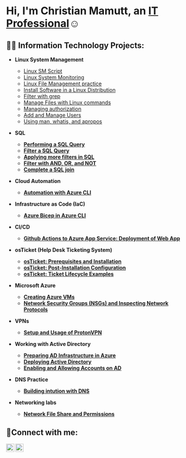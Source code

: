 <h1>Hi, I'm Christian Mamutt, an <a href="https://linkedin.com/in/Christianmamutt">IT Professional</a>☺</h1>

<h2>👨‍💻 Information Technology Projects:</h2>

- <b>Linux System Management</b>
  - [Linux SM Script](https://github.com/Mamutt7/Linux-System-Management-Script-Collection)
  - [Linux System Monitoring](https://github.com/Mamutt7/Linux-System-Monitoring-Script/blob/main/README.md)
  - [Linux File Management practice](https://github.com/Mamutt7/File-Management-and-Permissions-Script/blob/main/README.md)
  - [Install Software in a Linux Distribution](https://github.com/Mamutt7/Install-Software-in-a-Linux-distribution)
  - [Filter with grep](https://github.com/Mamutt7/Filter-with-grep)
  - [Manage Files with Linux commands](https://github.com/Mamutt7/Manage-Files-with-Linux-commands)
  - [Managing authorization](https://github.com/Mamutt7/Manage-authorization)
  - [Add and Manage Users](https://github.com/Mamutt7/Add-and-manage-users-with-Linux-commands)
  - [Using man, whatis, and apropos](https://github.com/Mamutt7/Get-help-in-the-Linux-Command-Line)
- <b>SQL
  - [Performing a SQL Query](https://github.com/Mamutt7/Perform-a-SQL-Query)
  - [Filter a SQL Query](https://github.com/Mamutt7/Filter-a-SQL-Query/blob/main/README.md)
  - [Applying more filters in SQL](https://github.com/Mamutt7/Apply-more-filters-in-SQL/blob/main/README.md)
  - [Filter with AND, OR, and NOT](https://github.com/Mamutt7/Filter-with-AND-OR-and-NOT)
  - [Complete a SQL join](https://github.com/Mamutt7/Complete-a-SQL-join/blob/main/README.md)

- <b>Cloud Automation</b>
  - [Automation with Azure CLI](https://github.com/Mamutt7/Automation-with-Azure-CLI)
- <b>Infrastructure as Code (IaC)</b>
  - [Azure Bicep in Azure CLI](https://github.com/Mamutt7/Azure-Bicep-Beginner-Project)
- <b>CI/CD</b>
  - [Github Actions to Azure App Service: Deployment of Web App](https://github.com/Mamutt7/Deployment-of-Web-App)
- <b>osTicket (Help Desk Ticketing System)</b>
  - [osTicket: Prerequisites and Installation](https://github.com/Mamutt7/Lab-3.1-osTicket-Setup)
  - [osTicket: Post-Installation Configuration](https://github.com/Mamutt7/Lab-3.2-osTicket-Post-Installation)
  - [osTicket: Ticket Lifecycle Examples](https://github.com/Mamutt7/Lab-3.3-Ticket-and-Ticket-Life-Cycle)
- <b>Microsoft Azure</b>
  - [Creating Azure VMs](https://github.com/Mamutt7/Lab-1-Creating-VMs-in-Azure)
  - [Network Security Groups (NSGs) and Inspecting Network Protocols](https://github.com/Mamutt7/Lab-2-Azure-Networking-with-VMs)
 - <b>VPNs<b>
   - [Setup and Usage of ProtonVPN](https://github.com/Mamutt7/Lab-4-VPN-Setup-and-Usage-ProtonVPN-)
- <b>Working with Active Directory<b>
  - [Preparing AD Infrastructure in Azure](https://github.com/Mamutt7/Lab-5.1-Preparing-AD-Infrastructure-in-Azure)
  - [Deploying Active Directory](https://github.com/Mamutt7/Lab-5.2-Deploying-Active-Directory)
  - [Enabling and Allowing Accounts on AD](https://github.com/Mamutt7/Lab-5.3-Enabling-and-Unlocking-Accounts)
- <b>DNS Practice<b>
  - [Building intution with DNS](https://github.com/Mamutt7/Lab-6-Building-intuition-for-DNS)
- <b>Networking labs<b>
  - [Network File Share and Permissions](https://github.com/Mamutt7/Lab-7-Network-File-Shares-and-Permissions)


<h2>🤳Connect with me:</h2>

[<img align="left" alt="Josh | LinkedIn" width="22px" src="https://cdn.jsdelivr.net/npm/simple-icons@v3/icons/linkedin.svg" />][linkedin]
[<img align="left" alt="Josh | Instagram" width="22px" src="https://cdn.jsdelivr.net/npm/simple-icons@v3/icons/instagram.svg" />][instagram]

[instagram]: https://www.instagram.com/mamutt7
[linkedin]: https://linkedin.com/in/ChristianMamutt
